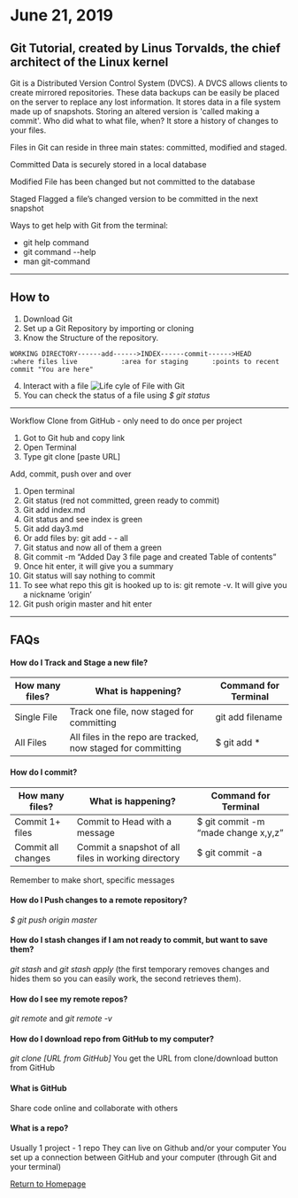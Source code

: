 # June 21, 2019


## Git Tutorial, created by Linus Torvalds, the chief architect of the Linux kernel

Git is a Distributed Version Control System (DVCS). A DVCS allows clients to create mirrored repositories. These data backups can be easily be placed on the server to replace any lost information. It stores data in a file system made up of snapshots. Storing an altered version is 'called making a commit'. Who did what to what file, when? It store a history of changes to your files. 

Files in Git can reside in three main states: committed, modified and staged.

Committed
Data is securely stored in a local database

Modified
File has been changed but not committed to the database

Staged
Flagged a file’s changed version to be committed in the next snapshot

Ways to get help with Git from the terminal: 
* git help command
* git command --help
* man git-command

---------------------------------------------------------------------

## How to
 
1. Download Git
2. Set up a Git Repository by importing or cloning
3. Know the Structure of the repository.
```
WORKING DIRECTORY------add------>INDEX------commit------>HEAD
:where files live           :area for staging      :points to recent commit "You are here"
```
4. Interact with a file
![Life cyle of File with Git](https://blog.udemy.com/wp-content/uploads/2015/08/image006.png)
5. You can check the status of a file using *$ git status*

---------------------------------------------------------------------

Workflow
Clone from GitHub - only need to do once per project
1. Got to Git hub and copy link
2. Open Terminal
3. Type git clone [paste URL]

Add, commit, push over and over
1. Open terminal
2. Git status (red not committed, green ready to commit)
3. Git add index.md
4. Git status and see index is green
5. Git add day3.md
6. Or add files by: git add - - all 
7. Git status and now all of them a green
8. Git commit -m “Added Day 3 file page and created Table of contents”
9. Once hit enter, it will give you a summary
10. Git status will say nothing to commit
11. To see what repo this git is hooked up to is: git remote -v. It will give you a nickname ‘origin’
12. Git push origin master and hit enter


---------------------------------------------------------------------
## FAQs

#### How do I Track and Stage a new file?
|How many files?|What is happening?|Command for Terminal
|---|---|---
|Single File|Track one file, now staged for committing|git add filename
|All Files|All files in the repo are tracked, now staged for committing|$ git add *

#### How do I commit?
|How many files?|What is happening?|Command for Terminal
|---|---|---
|Commit 1+ files|Commit to Head with a message|$ git commit -m “made change x,y,z”
|Commit all changes|Commit a snapshot of all files in working directory |$ git commit -a

Remember to make short, specific messages

#### How do I Push changes to a remote repository?
*$ git push origin master*

#### How do I stash changes if I am not ready to commit, but want to save them?
*git stash* and *git stash apply*
(the first temporary removes changes and hides them so you can easily work, the second retrieves them).

#### How do I see my remote repos?
*git remote* and *git remote -v*

#### How do I download repo from GitHub to my computer?
*git clone [URL from GitHub]* You get the URL from clone/download button from GitHub

#### What is GitHub
Share code online and collaborate with others

#### What is a repo?
Usually 1 project - 1 repo
They can live on Github and/or your computer
You set up a connection between GitHub and your computer (through Git and your terminal)

[Return to Homepage](README.md)